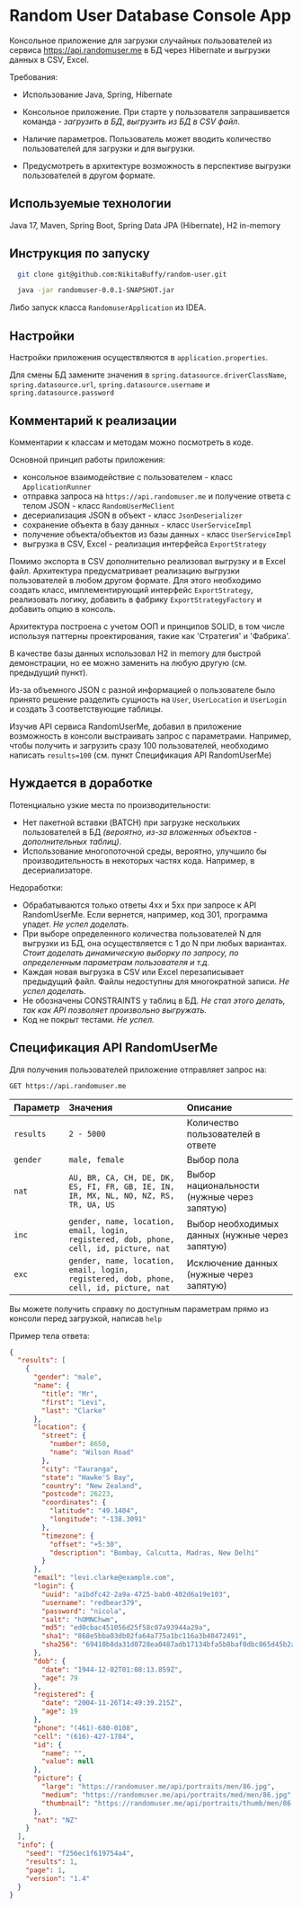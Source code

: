 # Random User Database Console App

Консольное приложение для загрузки случайных пользователей из сервиса https://api.randomuser.me в БД через Hibernate и выгрузки данных в CSV, Excel.

Требования:
- Использование Java, Spring, Hibernate

- Консольное приложение. При старте у пользователя запрашивается команда - _загрузить в БД_, _выгрузить из БД в CSV файл_.
- Наличие параметров. Пользователь может вводить количество пользователей для загрузки и для выгрузки.
- Предусмотреть в архитектуре возможность в перспективе выгрузки пользователей в другом формате.


## Используемые технологии

Java 17, Maven, Spring Boot, Spring Data JPA (Hibernate), H2 in-memory


## Инструкция по запуску

```bash
  git clone git@github.com:NikitaBuffy/random-user.git
```

```bash
  java -jar randomuser-0.0.1-SNAPSHOT.jar
```

Либо запуск класса `RandomuserApplication` из IDEA.

## Настройки

Настройки приложения осуществляются в `application.properties`.

Для смены БД замените значения в `spring.datasource.driverClassName`, `spring.datasource.url`, `spring.datasource.username` и `spring.datasource.password`

## Комментарий к реализации

Комментарии к классам и методам можно посмотреть в коде.

Основной принцип работы приложения: 
- консольное взаимодействие с пользователем - класс `ApplicationRunner`
- отправка запроса на `https://api.randomuser.me` и получение ответа с телом JSON - класс `RandomUserMeClient`
- десериализация JSON в объект - класс `JsonDeserializer`
- сохранение объекта в базу данных - класс `UserServiceImpl`
- получение объекта/объектов из базы данных - класс `UserServiceImpl`
- выгрузка в CSV, Excel - реализация интерфейса `ExportStrategy`

Помимо экспорта в CSV дополнительно реализовал выгрузку и в Excel файл. Архитектура предусматривает реализацию выгрузки пользователей в любом другом формате. Для этого необходимо создать класс, имплементирующий интерфейс `ExportStrategy`, реализовать логику, добавить в фабрику `ExportStrategyFactory` и добавить опцию в консоль.

Архитектура построена с учетом ООП и принципов SOLID, в том числе используя паттерны проектирования, такие как 'Стратегия' и 'Фабрика'.

В качестве базы данных использовал H2 in memory для быстрой демонстрации, но ее можно заменить на любую другую (см. предыдущий пункт).

Из-за объемного JSON с разной информацией о пользователе было принято решение разделить сущность на `User`, `UserLocation` и `UserLogin` и создать 3 соответствующие таблицы.

Изучив API сервиса RandomUserMe, добавил в приложение возможность в консоли выстраивать запрос с параметрами. Например, чтобы получить и загрузить сразу 100 пользователей, необходимо написать `results=100` (см. пункт Спецификация API RandomUserMe)

## Нуждается в доработке

Потенциально узкие места по производительности:

- Нет пакетной вставки (BATCH) при загрузке нескольких пользователей в БД _(вероятно, из-за вложенных объектов - дополнительных таблиц)_.
- Использование многопоточной среды, вероятно, улучшило бы производительность в некоторых частях кода. Например, в десериализаторе.

Недоработки:
- Обрабатываются только ответы 4xx и 5xx при запросе к API RandomUserMe. Если вернется, например, код 301, программа упадет. _Не успел доделать._
- При выборе определенного количества пользователей N для выгрузки из БД, она осуществляется с 1 до N при любых вариантах. _Стоит доделать динамическую выборку по запросу, по определенным параметрам пользователя и т.д._
- Каждая новая выгрузка в CSV или Excel перезаписывает предыдущий файл. Файлы недоступны для многократной записи. _Не успел доделать._
- Не обозначены CONSTRAINTS у таблиц в БД. _Не стал этого делать, так как API позволяет произвольно выгружать._
- Код не покрыт тестами. _Не успел._

## Спецификация API RandomUserMe
Для получения пользователей приложение отправляет запрос на:
```http
GET https://api.randomuser.me
```

| Параметр  | Значения                                                                              | Описание                                        |
|:----------|:--------------------------------------------------------------------------------------|:------------------------------------------------|
| `results` | `2 - 5000`                                                                            | Количество пользователей в ответе               |
| `gender`  | `male, female`                                                                        | Выбор пола                                      |
| `nat`     | `AU, BR, CA, CH, DE, DK, ES, FI, FR, GB, IE, IN, IR, MX, NL, NO, NZ, RS, TR, UA, US`  | Выбор национальности (нужные через запятую)     |
| `inc`     | `gender, name, location, email, login, registered, dob, phone, cell, id, picture, nat`| Выбор необходимых данных (нужные через запятую) |
| `exc`     | `gender, name, location, email, login, registered, dob, phone, cell, id, picture, nat`| Исключение данных (нужные через запятую)        |

Вы можете получить справку по доступным параметрам прямо из консоли перед загрузкой, написав `help`

Пример тела ответа:
```json
{
  "results": [
    {
      "gender": "male",
      "name": {
        "title": "Mr",
        "first": "Levi",
        "last": "Clarke"
      },
      "location": {
        "street": {
          "number": 8650,
          "name": "Wilson Road"
        },
        "city": "Tauranga",
        "state": "Hawke'S Bay",
        "country": "New Zealand",
        "postcode": 26223,
        "coordinates": {
          "latitude": "49.1404",
          "longitude": "-138.3091"
        },
        "timezone": {
          "offset": "+5:30",
          "description": "Bombay, Calcutta, Madras, New Delhi"
        }
      },
      "email": "levi.clarke@example.com",
      "login": {
        "uuid": "a1bdfc42-2a9a-4725-bab0-402d6a19e103",
        "username": "redbear379",
        "password": "nicola",
        "salt": "hOMNChwm",
        "md5": "ed0cbac451056d25f58c07a93944a29a",
        "sha1": "868e5bba03db02fa64a775a1bc116a3b40472491",
        "sha256": "69410b8da31d0728ea0487adb17134bfa5b8baf0dbc865d45b2a041520bd7a9f"
      },
      "dob": {
        "date": "1944-12-02T01:08:13.859Z",
        "age": 79
      },
      "registered": {
        "date": "2004-11-26T14:49:39.215Z",
        "age": 19
      },
      "phone": "(461)-680-0108",
      "cell": "(616)-427-1784",
      "id": {
        "name": "",
        "value": null
      },
      "picture": {
        "large": "https://randomuser.me/api/portraits/men/86.jpg",
        "medium": "https://randomuser.me/api/portraits/med/men/86.jpg",
        "thumbnail": "https://randomuser.me/api/portraits/thumb/men/86.jpg"
      },
      "nat": "NZ"
    }
  ],
  "info": {
    "seed": "f256ec1f619754a4",
    "results": 1,
    "page": 1,
    "version": "1.4"
  }
}
```